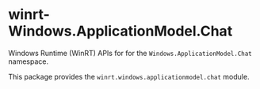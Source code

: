 <!-- warning: Please don't edit this file. It was automatically generated. -->

# winrt-Windows.ApplicationModel.Chat

Windows Runtime (WinRT) APIs for for the `Windows.ApplicationModel.Chat` namespace.

This package provides the `winrt.windows.applicationmodel.chat` module.
